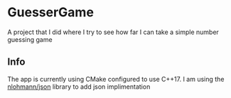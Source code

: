 # GuesserGame
A project that I did where I try to see how far I can take a simple number guessing game

## Info
The app is currently using CMake configured to use C++17.
I am using the [nlohmann/json](https://github.com/nlohmann/json) library to add json implimentation
